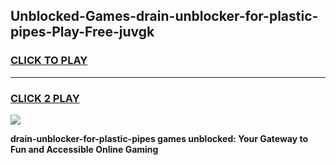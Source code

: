 
## Unblocked-Games-drain-unblocker-for-plastic-pipes-Play-Free-juvgk
<h3>
<a href="https://premium76.site?title=drain-unblocker-for-plastic-pipes&ref=18A1">CLICK TO PLAY</a></h3>
<hr>

<h3>
<a href="https://premium76.site?title=drain-unblocker-for-plastic-pipes&ref=18A1">CLICK 2 PLAY</a>
  
</h3>

<a href="https://premium76.site?title=drain-unblocker-for-plastic-pipes&ref=18A1"><img src="https://clearcache.store/games.png"></a>


**drain-unblocker-for-plastic-pipes games unblocked: Your Gateway to Fun and Accessible Online Gaming**
